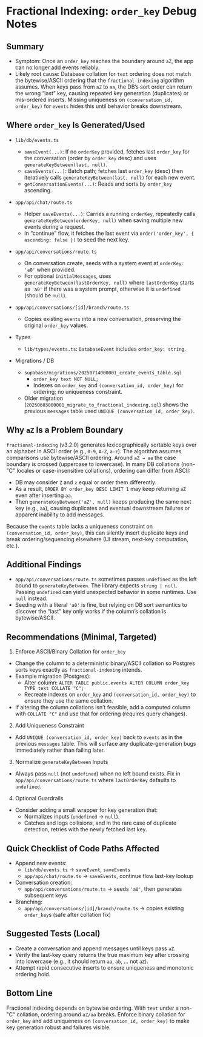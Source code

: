 # Fractional Indexing: `order_key` Debug Notes

## Summary
- Symptom: Once an `order_key` reaches the boundary around `aZ`, the app can no longer add events reliably.
- Likely root cause: Database collation for `text` ordering does not match the bytewise/ASCII ordering that the `fractional-indexing` algorithm assumes. When keys pass from `aZ` to `aa`, the DB’s sort order can return the wrong “last” key, causing repeated key generation (duplicates) or mis-ordered inserts. Missing uniqueness on `(conversation_id, order_key)` for `events` hides this until behavior breaks downstream.

## Where `order_key` Is Generated/Used

- `lib/db/events.ts`
  - `saveEvent(...)`: If no `orderKey` provided, fetches last `order_key` for the conversation (order by `order_key` desc) and uses `generateKeyBetween(last, null)`.
  - `saveEvents(...)`: Batch path; fetches last `order_key` (desc) then iteratively calls `generateKeyBetween(last, null)` for each new event.
  - `getConversationEvents(...)`: Reads and sorts by `order_key` ascending.

- `app/api/chat/route.ts`
  - Helper `saveEvents(...)`: Carries a running `orderKey`, repeatedly calls `generateKeyBetween(orderKey, null)` when saving multiple new events during a request.
  - In “continue” flow, it fetches the last event via `order('order_key', { ascending: false })` to seed the next key.

- `app/api/conversations/route.ts`
  - On conversation create, seeds with a system event at `orderKey: 'a0'` when provided.
  - For optional `initialMessages`, uses `generateKeyBetween(lastOrderKey, null)` where `lastOrderKey` starts as `'a0'` if there was a system prompt, otherwise it is `undefined` (should be `null`).

- `app/api/conversations/[id]/branch/route.ts`
  - Copies existing `events` into a new conversation, preserving the original `order_key` values.

- Types
  - `lib/types/events.ts`: `DatabaseEvent` includes `order_key: string`.

- Migrations / DB
  - `supabase/migrations/20250714000001_create_events_table.sql`
    - `order_key text NOT NULL;`
    - Indexes on `order_key` and `(conversation_id, order_key)` for ordering; no uniqueness constraint.
  - Older migration (`20250603000001_migrate_to_fractional_indexing.sql`) shows the previous `messages` table used `UNIQUE (conversation_id, order_key)`.

## Why `aZ` Is a Problem Boundary
`fractional-indexing` (v3.2.0) generates lexicographically sortable keys over an alphabet in ASCII order (e.g., `0-9`, `A-Z`, `a-z`). The algorithm assumes comparisons use bytewise/ASCII ordering. Around `aZ → aa` the case boundary is crossed (uppercase to lowercase). In many DB collations (non-"C" locales or case-insensitive collations), ordering can differ from ASCII:

- DB may consider `Z` and `z` equal or order them differently.
- As a result, `ORDER BY order_key DESC LIMIT 1` may keep returning `aZ` even after inserting `aa`.
- Then `generateKeyBetween('aZ', null)` keeps producing the same next key (e.g., `aa`), causing duplicates and eventual downstream failures or apparent inability to add messages.

Because the `events` table lacks a uniqueness constraint on `(conversation_id, order_key)`, this can silently insert duplicate keys and break ordering/sequencing elsewhere (UI stream, next-key computation, etc.).

## Additional Findings
- `app/api/conversations/route.ts` sometimes passes `undefined` as the left bound to `generateKeyBetween`. The library expects `string | null`. Passing `undefined` can yield unexpected behavior in some runtimes. Use `null` instead.
- Seeding with a literal `'a0'` is fine, but relying on DB sort semantics to discover the “last” key only works if the column’s collation is bytewise/ASCII.

## Recommendations (Minimal, Targeted)

1) Enforce ASCII/Binary Collation for `order_key`
- Change the column to a deterministic binary/ASCII collation so Postgres sorts keys exactly as `fractional-indexing` intends.
- Example migration (Postgres):
  - Alter column: `ALTER TABLE public.events ALTER COLUMN order_key TYPE text COLLATE "C";`
  - Recreate indexes on `order_key` and `(conversation_id, order_key)` to ensure they use the same collation.
- If altering the column collations isn’t feasible, add a computed column with `COLLATE "C"` and use that for ordering (requires query changes).

2) Add Uniqueness Constraint
- Add `UNIQUE (conversation_id, order_key)` back to `events` as in the previous `messages` table. This will surface any duplicate-generation bugs immediately rather than failing later.

3) Normalize `generateKeyBetween` Inputs
- Always pass `null` (not `undefined`) when no left bound exists. Fix in `app/api/conversations/route.ts` where `lastOrderKey` defaults to `undefined`.

4) Optional Guardrails
- Consider adding a small wrapper for key generation that:
  - Normalizes inputs (`undefined` → `null`).
  - Catches and logs collisions, and in the rare case of duplicate detection, retries with the newly fetched last key.

## Quick Checklist of Code Paths Affected
- Append new events:
  - `lib/db/events.ts` → `saveEvent`, `saveEvents`
  - `app/api/chat/route.ts` → `saveEvents`, continue flow last-key lookup
- Conversation creation:
  - `app/api/conversations/route.ts` → seeds `'a0'`, then generates subsequent keys
- Branching:
  - `app/api/conversations/[id]/branch/route.ts` → copies existing `order_key`s (safe after collation fix)

## Suggested Tests (Local)
- Create a conversation and append messages until keys pass `aZ`.
- Verify the last-key query returns the true maximum key after crossing into lowercase (e.g., it should return `aa`, `ab`, ... not `aZ`).
- Attempt rapid consecutive inserts to ensure uniqueness and monotonic ordering hold.

## Bottom Line
Fractional indexing depends on bytewise ordering. With `text` under a non-"C" collation, ordering around `aZ/aa` breaks. Enforce binary collation for `order_key` and add uniqueness on `(conversation_id, order_key)` to make key generation robust and failures visible.

